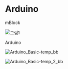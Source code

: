 
# Arduino
mBlock

![그림1](https://user-images.githubusercontent.com/60500365/136875367-6f3d650b-d1a8-4d27-a695-7249d98875f5.png)

Arduino

![Arduino_Basic-temp_bb](https://user-images.githubusercontent.com/60500365/129815774-3e23b3f6-f5ef-40ea-8bd4-48172c309a9b.png)

![Arduino_Basic-temp_2_bb](https://user-images.githubusercontent.com/60500365/129816438-5c66e1fc-31b1-453c-8777-f3006eb45392.png)
